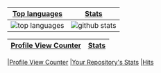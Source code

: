 |[Top languages](https://github.com/MEGAMINDMK/github-readme-stats#top-languages-card)|[Stats](https://github.com/MEGAMINDMK/github-readme-stats#github-stats-card)|
|-|-|
|![top languages](https://github-readme-stats.vercel.app/api/top-langs/?username=MEGAMINDMK&layout=compact&langs_count=6)|![github stats](https://github-readme-stats.vercel.app/api?username=MEGAMINDMK&count_private=true&show_icons=true&hide=issues)

|[Profile View Counter](https://github.com/MEGAMINDMK/github-readme-stats#Profile-View-Counter)|[Stats](https://github.com/MEGAMINDMK/github-readme-stats#github-stats-card)|
|-|-|

|[Profile View Counter](https://komarev.com/ghpvc/?username=MEGAMINDMK)
|[Your Repository's Stats](https://contrib.rocks/image?repo=MEGAMINDMK/phpfm)
|[Hits](https://hitcounter.pythonanywhere.com/count/tag.svg?url=https://github.com/MEGAMINDMK/Php-Electronjs)

